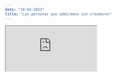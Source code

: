 ```yaml
---
date: "10-04-2023"
title: "Las personas que admiramos son creadores"
---
```

<iframe src="https://www.youtube.com/embed/QccUaa8mYy4" allowfullscreen></iframe>
